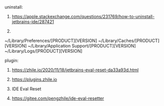 uninstall:
1. https://apple.stackexchange.com/questions/231769/how-to-uninstall-jetbrains-ide/287421

2. 
~/Library/Preferences/[PRODUCT][VERSION]
~/Library/Caches/[PRODUCT][VERSION]
~/Library/Application Support/[PRODUCT][VERSION]
~/Library/Logs/[PRODUCT][VERSION]





plugin:
1. https://zhile.io/2020/11/18/jetbrains-eval-reset-da33a93d.html

2. https://plugins.zhile.io

3. IDE Eval Reset

4. https://gitee.com/pengzhile/ide-eval-resetter
